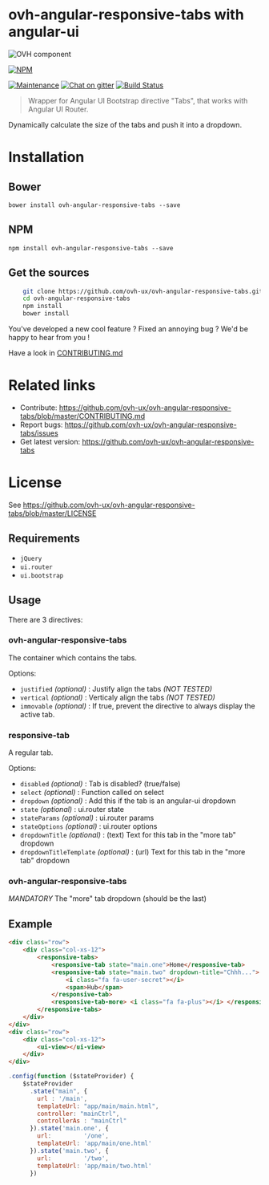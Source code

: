 # ovh-angular-responsive-tabs with angular-ui

![OVH component](https://user-images.githubusercontent.com/3379410/27423240-3f944bc4-5731-11e7-87bb-3ff603aff8a7.png)

[![NPM](https://nodei.co/npm/ovh-angular-responsive-tabs.png?downloads=true&downloadRank=true&stars=true)](https://nodei.co/npm/ovh-angular-responsive-tabs/)

[![Maintenance](https://img.shields.io/maintenance/yes/2017.svg)]() [![Chat on gitter](https://img.shields.io/gitter/room/ovh/ux.svg)](https://gitter.im/ovh/ux) [![Build Status](https://travis-ci.org/ovh/ovh-angular-responsive-tabs.svg)](https://travis-ci.org/ovh/ovh-angular-responsive-tabs)

> Wrapper for Angular UI Bootstrap directive "Tabs", that works with Angular UI Router.

Dynamically calculate the size of the tabs and push it into a dropdown.

# Installation

## Bower

    bower install ovh-angular-responsive-tabs --save

## NPM

    npm install ovh-angular-responsive-tabs --save

## Get the sources

```bash
    git clone https://github.com/ovh-ux/ovh-angular-responsive-tabs.git
    cd ovh-angular-responsive-tabs
    npm install
    bower install
```

You've developed a new cool feature ? Fixed an annoying bug ? We'd be happy
to hear from you !

Have a look in [CONTRIBUTING.md](https://github.com/ovh-ux/ovh-angular-responsive-tabs/blob/master/CONTRIBUTING.md)

# Related links

 * Contribute: https://github.com/ovh-ux/ovh-angular-responsive-tabs/blob/master/CONTRIBUTING.md
 * Report bugs: https://github.com/ovh-ux/ovh-angular-responsive-tabs/issues
 * Get latest version: https://github.com/ovh-ux/ovh-angular-responsive-tabs

# License

See https://github.com/ovh-ux/ovh-angular-responsive-tabs/blob/master/LICENSE

## Requirements
  - `jQuery`
  - `ui.router`
  - `ui.bootstrap`


## Usage

There are 3 directives:

### ovh-angular-responsive-tabs
The container which contains the tabs.

Options:
  * `justified` _(optional)_ : Justify align the tabs _(NOT TESTED)_
  * `vertical`  _(optional)_ : Verticaly align the tabs _(NOT TESTED)_
  * `immovable` _(optional)_ : If true, prevent the directive to always display the active tab.


### responsive-tab
A regular tab.

Options:
  * `disabled`              _(optional)_ : Tab is disabled? (true/false)
  * `select`                _(optional)_ : Function called on select
  * `dropdown`              _(optional)_ : Add this if the tab is an angular-ui dropdown
  * `state`                 _(optional)_ : ui.router state
  * `stateParams`           _(optional)_ : ui.router params
  * `stateOptions`          _(optional)_ : ui.router options
  * `dropdownTitle`         _(optional)_ : (text) Text for this tab in the "more tab" dropdown
  * `dropdownTitleTemplate` _(optional)_ : (url) Text for this tab in the "more tab" dropdown

### ovh-angular-responsive-tabs
*MANDATORY* The "more" tab dropdown (should be the last)

## Example

```html
<div class="row">
    <div class="col-xs-12">
        <responsive-tabs>
            <responsive-tab state="main.one">Home</responsive-tab>
            <responsive-tab state="main.two" dropdown-title="Chhh...">
                <i class="fa fa-user-secret"></i>
                <span>Hub</span>
            </responsive-tab>
            <responsive-tab-more> <i class="fa fa-plus"></i> </responsive-tab-more>  <!-- Should always be the last -->
        </responsive-tabs>
    </div>
</div>
<div class="row">
    <div class="col-xs-12">
        <ui-view></ui-view>
    </div>
</div>
```
```javascript
.config(function ($stateProvider) {
    $stateProvider
      .state("main", {
        url : '/main',
        templateUrl: "app/main/main.html",
        controller: "mainCtrl",
        controllerAs : "mainCtrl"
      }).state('main.one', {
        url:         '/one',
        templateUrl: 'app/main/one.html'
      }).state('main.two', {
        url:         '/two',
        templateUrl: 'app/main/two.html'
      })
```
